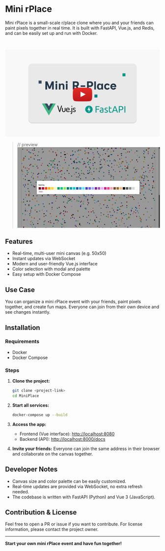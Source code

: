 # Mini rPlace

Mini rPlace is a small-scale r/place clone where you and your friends can paint pixels together in real time. It is built with FastAPI, Vue.js, and Redis, and can be easily set up and run with Docker.

<img width="1" height="1" src=".preview/banner.png"> <!--For SEO IMG-->

[![Project Banner](.preview/banner_with_play_btn.png)](https://youtu.be/BSK8Dn7GpaQ)

> // preview ![choose a color](.preview/choose_a_color.png)


## Features
- Real-time, multi-user mini canvas (e.g. 50x50)
- Instant updates via WebSocket
- Modern and user-friendly Vue.js interface
- Color selection with modal and palette
- Easy setup with Docker Compose

## Use Case
You can organize a mini rPlace event with your friends, paint pixels together, and create fun maps. Everyone can join from their own device and see changes instantly.

## Installation

### Requirements
- Docker
- Docker Compose

### Steps

1. **Clone the project:**
   ```bash
   git clone <project-link>
   cd MiniPlace
   ```

2. **Start all services:**
   ```bash
   docker-compose up --build
   ```

3. **Access the app:**
   - Frontend (Vue interface): [http://localhost:8080](http://localhost:8080)
   - Backend (API): [http://localhost:8000/docs](http://localhost:8000/docs)

4. **Invite your friends:**
   Everyone can join the same address in their browser and collaborate on the canvas together.

## Developer Notes
- Canvas size and color palette can be easily customized.
- Real-time updates are provided via WebSocket, no extra refresh needed.
- The codebase is written with FastAPI (Python) and Vue 3 (JavaScript).

## Contribution & License
Feel free to open a PR or issue if you want to contribute. For license information, please contact the project owner.

---

**Start your own mini rPlace event and have fun together!** 
